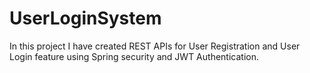 # UserLoginSystem
In this project I have created REST APIs for User Registration and User Login feature using Spring security and JWT Authentication.
